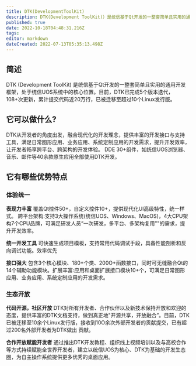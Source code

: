 ```yaml
---
title: DTK(DevelopmentToolKit)
description: DTK(Development ToolKit)）是统信基于Qt开发的一整套简单且实用的通用开发框架，处于统信UOS系统中的核心位置。
published: true
date: 2022-10-18T04:48:31.216Z
tags: 
editor: markdown
dateCreated: 2022-07-13T05:35:13.498Z
---
```


## 简述
DTK (Development ToolKit) 是统信基于Qt开发的一整套简单且实用的通用开发框架，处于统信UOS系统中的核心位置。目前，DTK已完成5个版本迭代，108+次更新，累计提交代码近20万行，已被迁移至超过10个Linux发行版。


## 它可以做什么?
DTK从开发者的角度出发，融合现代化的开发理念，提供丰富的开发接口与支持工具，满足日常图形应用、业务应用、系统定制应用的开发需求，提升开发效率，让开发者畅享跨平台、跨架构的开发体验。
DDE 30+组件，如统信UOS浏览器、音乐、邮件等40余款原生应用全部使用DTK开发。

## 它有哪些优势特点
### 体验统一
**表现力丰富**
覆盖Qt控件50+，自定义控件10+，提供现代化UI高级特性，统一样式。
跨平台架构:支持3大操作系统(统信UOS、Windows、MacOS)，4大CPU架构7个CPU品牌，可满足研发人员“一次研发，多平台、多架构复用""的需求，提升开发效率。

**统一开发工具**
可快速生成项目模板，支持常用代码调试手段，具备性能剖析和反向调试功能。效率优先

**接口强大**
包含3个核心模块、180+个类、200O+函数接口，同时可无缝融合Qt的14个辅助功能模块。扩展丰富:应用和桌面扩展接口模块10+个，可满足日常图形应用、业务应用、系统定制应用的开发需求。

### 生态开放

**代码开源，社区开放**
DTK对所有开发者、合作伙伴以及新技术保持开放和欢迎的态度，提供丰富的DTK文档支持，做到真正地"开源共享，开放融合”。目前，DTK已被迁移至10余个Linux发行版，接收到10O余次外部开发者的贡献提交，已有超过200名外部开发者为DTK做出
贡献。

**合作开放赋能开发者**
通过推出DTK开发教程、组织线上视频培训以及与高校合作等方式持续赋能全世界开发者，建立以统信UOS为核心、DTK为基础的开发生态圈，为自主操作系统提供更多优秀的桌面应用。


